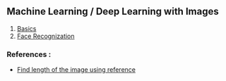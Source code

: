 ## Machine Learning / Deep Learning with Images

1. [Basics](/Basics)
1. [Face Recognization](/Face-recog)


### References :

- [Find length of the image using reference](https://www.pyimagesearch.com/2016/03/28/measuring-size-of-objects-in-an-image-with-opencv/)
